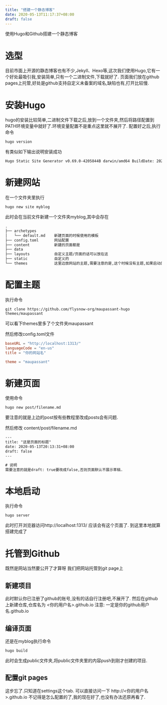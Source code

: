 ```yaml
---
title: "搭建一个静态博客"
date: 2020-05-13T11:17:37+08:00
draft: false
---
```


使用Hugo和Github搭建一个静态博客
<!--more-->

# 选型
目前市面上开源的静态博客也有不少,Jekyll、Hexo等,这次我们使用Hugo,它有一个好处最吸引我,安装简单,只有一个二进制文件,下载就好了.
页面我们放在github pages上托管,好处是github支持自定义未备案的域名,缺陷也有,打开比较慢.

# 安装Hugo
hugo的安装比较简单,二进制文件下载之后,放到一个文件夹,然后将路径配置到PATH环境变量中就好了.环境变量配置不是重点这里就不展开了.
配置好之后,执行命令
``` shell
hugo version
```
有类似如下输出说明安装成功
``` txt
Hugo Static Site Generator v0.69.0-4205844B darwin/amd64 BuildDate: 2020-04-10T09:10:40Z
```

# 新建网站
在一个文件夹里执行
``` shell
hugo new site myblog
```
此时会在当前文件新建一个文件夹myblog,其中会存在
``` txt
.
├── archetypes
│   └── default.md    新建页面的时候使用的模板
├── config.toml       网站配置
├── content           新建的页面都是
├── data
├── layouts           自定义主题/页面的话可以放在这
├── static            自定义的
└── themes            这里边放网站的主题,需要注意的是,这个时候没有主题,如果启动的话主页是个空白页面
```

# 配置主题
执行命令
``` shell
git clone https://github.com/flysnow-org/maupassant-hugo themes/maupassant
```

可以看下themes里多了个文件夹maupassant

然后修改config.toml文件
``` toml
baseURL = "http://localhost:1313/"
languageCode = "en-us"
title = "你的网站名"

theme = "maupassant"
```

# 新建页面
使用命令
``` shell
hugo new post/filename.md
```

要注意的就是上边的post按有些教程里改成posts会有问题.

然后修改 content/post/filename.md
``` txt
---
title: "这是页面的标题"
date: 2020-05-13T20:13:31+08:00
draft: false
---

# 说明
需要注意的就是draft: true要改成false,否则页面默认不展示草稿.
```

# 本地启动
执行命令
```
hugo server
```
此时打开浏览器访问http://localhost:1313/ 应该会有这个页面了.
到这里本地就算搭建完成了


# 托管到Github
既然是网站当然要公开了才算呀
我们把网站托管到git page上

## 新建项目
此时默认你已注册了github的账号,没有的话自行注册吧,不展开了.
然后在github上新建仓库,仓库名为 <你的用户名>.github.io 注意: 一定是你的github用户名.github.io

## 编译页面
还是在myblog执行命令
``` shell
hugo build
```
此时会生成public文件夹,将public文件夹里的内容push到刚才创建的项目.

## 配置git pages
这步忘了.只知道在settings这个tab.
可以直接访问一下  http://<你的用户名>.github.io  不记得是怎么配置的了,我的现在好了,也没有办法还原再看了.